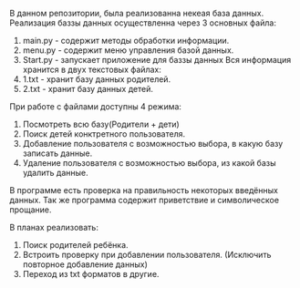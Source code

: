 В данном репозитории, была реализованна некеая база данных.
Реализация баззы данных осуществленна через 3 основных файла:
1. main.py - содержит методы обработки информации.
2. menu.py - содержит меню управления базой данных.
3. Start.py - запускает приложение для баззы данных
Вся информация хранится в двух текстовых файлах:
1. 1.txt - хранит базу данных родителей.
2. 2.txt - хранит базу данных детей.

При работе с файлами доступны 4 режима: 
1. Посмотреть всю базу(Родители + дети)
2. Поиск детей конктретного пользователя.
3. Добавление пользователя с возможностью выбора, в какую базу записать данные.
4. Удаление пользователя с возможностью выбора, из какой базы удалить данные.

В программе есть проверка на правильность некоторых введённых данных.
Так же программа содержит приветствие и символическое прощание.

В планах реализовать:
1. Поиск родителей ребёнка.
2. Встроить проверку при  добавлении пользователя. (Исключить повторное добавление данных)
3. Переход из txt форматов в другие.